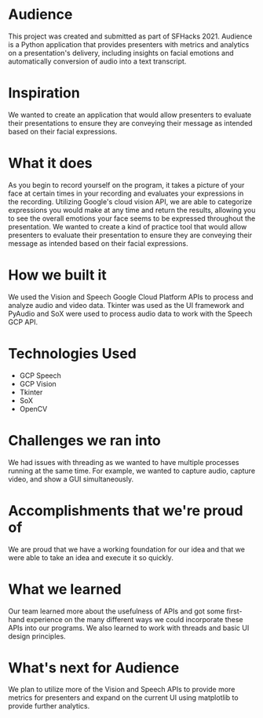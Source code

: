 # Audience
This project was created and submitted as part of SFHacks 2021. Audience is a Python application that provides presenters with metrics and analytics on a presentation's delivery, including insights on facial emotions and automatically conversion of audio into a text transcript.

# Inspiration
We wanted to create an application that would allow presenters to evaluate their presentations to ensure they are conveying their message as intended based on their facial expressions.

# What it does
As you begin to record yourself on the program, it takes a picture of your face at certain times in your recording and evaluates your expressions in the recording. Utilizing Google's cloud vision API, we are able to categorize expressions you would make at any time and return the results, allowing you to see the overall emotions your face seems to be expressed throughout the presentation. We wanted to create a kind of practice tool that would allow presenters to evaluate their presentation to ensure they are conveying their message as intended based on their facial expressions.

# How we built it
We used the Vision and Speech Google Cloud Platform APIs to process and analyze audio and video data. Tkinter was used as the UI framework and PyAudio and SoX were used to process audio data to work with the Speech GCP API.

# Technologies Used
- GCP Speech
- GCP Vision
- Tkinter
- SoX
- OpenCV

# Challenges we ran into
We had issues with threading as we wanted to have multiple processes running at the same time. For example, we wanted to capture audio, capture video, and show a GUI simultaneously.

# Accomplishments that we're proud of
We are proud that we have a working foundation for our idea and that we were able to take an idea and execute it so quickly.

# What we learned
Our team learned more about the usefulness of APIs and got some first-hand experience on the many different ways we could incorporate these APIs into our programs. We also learned to work with threads and basic UI design principles.

# What's next for Audience
We plan to utilize more of the Vision and Speech APIs to provide more metrics for presenters and expand on the current UI using matplotlib to provide further analytics.

